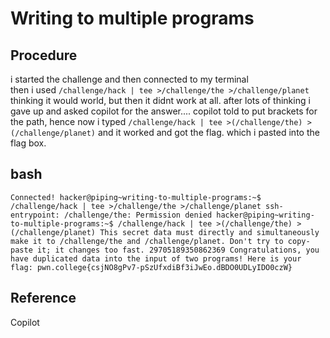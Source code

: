 # Writing to multiple programs

## Procedure
i started the challenge and then connected to my terminal<br>
then  i used `/challenge/hack | tee >/challenge/the >/challenge/planet` thinking it would 
world, but then it didnt work at all. after lots of thinking i gave up and asked copilot
for the answer.... copilot told to put brackets for the path, hence now i typed
`/challenge/hack | tee >(/challenge/the) >(/challenge/planet)` and it worked and got the flag.
which i pasted into the flag box.

## bash
`Connected!
hacker@piping~writing-to-multiple-programs:~$ /challenge/hack | tee >/challenge/the >/challenge/planet
ssh-entrypoint: /challenge/the: Permission denied
hacker@piping~writing-to-multiple-programs:~$ /challenge/hack | tee >(/challenge/the) >(/challenge/planet)
This secret data must directly and simultaneously make it to /challenge/the and
/challenge/planet. Don't try to copy-paste it; it changes too fast.
29705189350862369
Congratulations, you have duplicated data into the input of two programs! Here
is your flag:
pwn.college{csjNO8gPv7-pSzUfxdiBf3iJwEo.dBDO0UDLyIDO0czW}`

## Reference
Copilot
